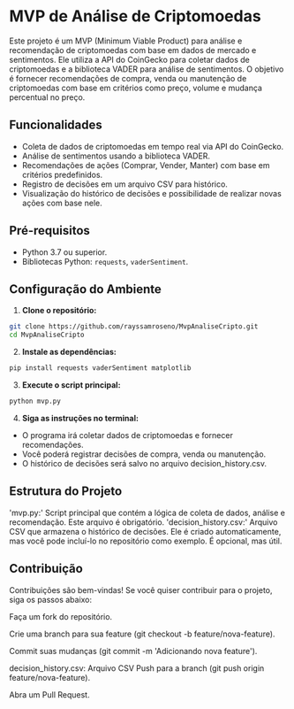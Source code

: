 # MVP de Análise de Criptomoedas

Este projeto é um MVP (Minimum Viable Product) para análise e recomendação de criptomoedas com base em dados de mercado e sentimentos. Ele utiliza a API do CoinGecko para coletar dados de criptomoedas e a biblioteca VADER para análise de sentimentos. O objetivo é fornecer recomendações de compra, venda ou manutenção de criptomoedas com base em critérios como preço, volume e mudança percentual no preço.

## Funcionalidades

- Coleta de dados de criptomoedas em tempo real via API do CoinGecko.
- Análise de sentimentos usando a biblioteca VADER.
- Recomendações de ações (Comprar, Vender, Manter) com base em critérios predefinidos.
- Registro de decisões em um arquivo CSV para histórico.
- Visualização do histórico de decisões e possibilidade de realizar novas ações com base nele.

## Pré-requisitos

- Python 3.7 ou superior.
- Bibliotecas Python: `requests`, `vaderSentiment`.

## Configuração do Ambiente

1. **Clone o repositório:**

```bash
git clone https://github.com/rayssamroseno/MvpAnaliseCripto.git
cd MvpAnaliseCripto
```

2. **Instale as dependências:**

```bash
pip install requests vaderSentiment matplotlib
```

3. **Execute o script principal:**

```bash
python mvp.py
```

4. **Siga as instruções no terminal:**

- O programa irá coletar dados de criptomoedas e fornecer recomendações.
- Você poderá registrar decisões de compra, venda ou manutenção.
- O histórico de decisões será salvo no arquivo decision_history.csv.

## Estrutura do Projeto

'mvp.py:' Script principal que contém a lógica de coleta de dados, análise e recomendação. Este arquivo é obrigatório.
'decision_history.csv:' Arquivo CSV que armazena o histórico de decisões. Ele é criado automaticamente, mas você pode incluí-lo no repositório como exemplo. É opcional, mas útil.

## Contribuição

Contribuições são bem-vindas! Se você quiser contribuir para o projeto, siga os passos abaixo:

Faça um fork do repositório.

Crie uma branch para sua feature (git checkout -b feature/nova-feature).

Commit suas mudanças (git commit -m 'Adicionando nova feature').

decision_history.csv: Arquivo CSV 
Push para a branch (git push origin feature/nova-feature).

Abra um Pull Request.

